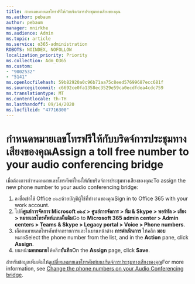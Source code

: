 ```yaml
---
title: กำหนดหมายเลขโทรฟรีให้กับบริดจ์การประชุมทางเสียงของคุณ
ms.author: pebaum
author: pebaum
manager: mnirkhe
ms.audience: Admin
ms.topic: article
ms.service: o365-administration
ROBOTS: NOINDEX, NOFOLLOW
localization_priority: Priority
ms.collection: Adm_O365
ms.custom:
- "9002532"
- "5141"
ms.openlocfilehash: 59b82920a0c96b71aa75c8eed57699687ecc681f
ms.sourcegitcommit: c6692ce0fa1358ec3529e59ca0ecdfdea4cdc759
ms.translationtype: MT
ms.contentlocale: th-TH
ms.lasthandoff: 09/14/2020
ms.locfileid: "47716300"
---
```

# <a name="assign-a-toll-free-number-to-your-audio-conferencing-bridge"></a><span data-ttu-id="84984-102">กำหนดหมายเลขโทรฟรีให้กับบริดจ์การประชุมทางเสียงของคุณ</span><span class="sxs-lookup"><span data-stu-id="84984-102">Assign a toll free number to your audio conferencing bridge</span></span>

<span data-ttu-id="84984-103">เมื่อต้องการกำหนดหมายเลขโทรศัพท์ใหม่ให้กับบริดจ์การประชุมทางเสียงของคุณ:</span><span class="sxs-lookup"><span data-stu-id="84984-103">To assign the new phone number to your audio conferencing bridge:</span></span>

1. <span data-ttu-id="84984-104">ลงชื่อเข้าใช้ Office ๓๖๕ด้วยบัญชีผู้ใช้ที่ทำงานของคุณ</span><span class="sxs-lookup"><span data-stu-id="84984-104">Sign in to Office 365 with your work account.</span></span>
2. <span data-ttu-id="84984-105">ไปที่**ศูนย์การจัดการ Microsoft ๓๖๕ > ศูนย์การจัดการ > ทีม & Skype > พอร์ทัล > เสียง > หมายเลขโทรศัพท์แบบดั้งเดิม**</span><span class="sxs-lookup"><span data-stu-id="84984-105">Go to **Microsoft 365 admin center > Admin centers > Teams & Skype > Legacy portal > Voice > Phone numbers**.</span></span>
3. <span data-ttu-id="84984-106">เลือกหมายเลขโทรศัพท์จากรายการและในบานหน้าต่าง **การดำเนินการ** ให้คลิก **มอบ**หมาย</span><span class="sxs-lookup"><span data-stu-id="84984-106">Select the phone number from the list, and in the **Action** pane, click **Assign**.</span></span>
4. <span data-ttu-id="84984-107">บนหน้า**มอบหมาย**ให้คลิก**บันทึก**</span><span class="sxs-lookup"><span data-stu-id="84984-107">On the **Assign** page, click **Save**.</span></span>

<span data-ttu-id="84984-108">สำหรับข้อมูลเพิ่มเติมให้ดู[เปลี่ยนหมายเลขโทรศัพท์บนบริดจ์การประชุมทางเสียงของคุณ](https://docs.microsoft.com/MicrosoftTeams/change-the-phone-numbers-on-your-audio-conferencing-bridge)</span><span class="sxs-lookup"><span data-stu-id="84984-108">For more information, see [Change the phone numbers on your Audio Conferencing bridge](https://docs.microsoft.com/MicrosoftTeams/change-the-phone-numbers-on-your-audio-conferencing-bridge).</span></span>
